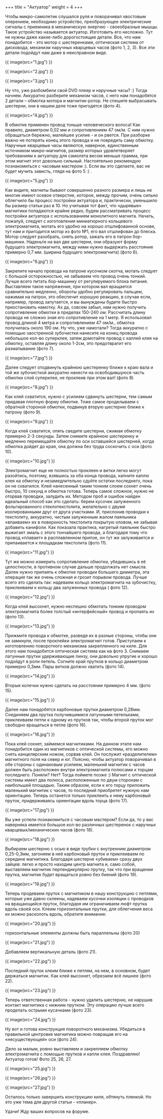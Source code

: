 +++
title = "Актуатор"
weight = 4
+++

Чтобы микро-самолетик слушался руля и поворачивал хвостовым оперением, необходимо устройство, преобразующее электрические сигналы с приемника в механическую энергию - своеобразные мышцы. Такое устройство называется актуатор. Изготовить его несложно. Тут не нужны даже какие-либо дорогостоящие детали. Все, что нам понадобится - это мотор с шестеренками, оптическая система от дисковода, механизм наручных кварцевых часов (фото 1, 2, 3). Все эти детали подойдут нам даже в неисправном виде.

{{ image(src="1.jpg") }}

{{ image(src="2.jpg") }}

{{ image(src="3.jpg") }}

Ну что, уже разбомбили свой DVD плеер и наручные часы? :) Тогда начнем. Аккуратно разберите механизм часов, с него нам понадобятся 2 детали – обмотка мотора и магнитик-ротор. Не спешите выбрасывать шестерни, они в нашем деле тоже пригодятся (фото 4).

{{ image(src="4.jpg") }}

В обмотке применен провод тоньше человеческого волоса! Как правило, диаметром 0,02 мм и сопротивлением 47 ом/м. С ним нужно обращаться бережно, малейшее усилие - и он рвется. При разборке важно не потерять конец этого провода и не повредить саму обмотку. Наручные кварцевые часы являются, наверное, единственным источником микро-магнитов, размер которых удовлетворяет требованиям к актуатору для самолета весом меньше грамма, при этом магнит этот довольно сильный. Настоятельно рекомендую познакомиться с часовым мастером :). Если вы это сделаете, вас не будет мучить зависть, глядя на фото 5 :) .

{{ image(src="5.jpg") }}

Как видите, магниты бывают совершенно разного размера и лишь не многие имеют осевое отверстие, которое, между прочим, очень сильно облегчило бы процесс постройки актуатора и, практически, уменьшило бы размер статьи раз в 10. Но учитывая тот факт, что «дырявые» магнитики попадаются крайне редко, будем рассматривать процесс постройки актуатора с использованием монолитного магнита. Начать, пожалуй, следует с изготовления миниатюрного кольцевого электромагнита, мотать его удобно на хорошо отшлифованной основе, тут нам и пригодится мотор из фото №1, его вал отшлифован до блеска. Мотор следует разобрать, снять ротор, зажать его в патрон бор-машинки. Наденьте на вал две шестерни, они образуют форму будущего электромагнита, между ними нужно выдержать расстояние примерно 0,7 мм. (ширина будущего электромагнита) (фото 6).

{{ image(src="6.jpg") }}

Закрепите начало провода на патроне кусочком скотча, мотать следует с большой осторожностью, не забываем что провод очень тонкий. Лучше всего питать бор-машинку от регулируемого блока питания. Выставляем такое напряжение, при котором вал вращается сравнительно медленно, обороты удобно регулировать пальцем, нажимая на патрон, это обеспечит хорошую реакцию, в случае если, например, провод запутается, и вы вынуждены будете быстро приостановить намотку. Ах да, совсем забыл, нам нужно получить сопротивление обмотки в пределах 150-240 ом. Рассчитать длину провода не сложно зная его сопротивление на 1 метр. Я использовал провод длиной 4 метра и сопротивлением 47 ом/м., обмотка получилась около 190 ом. Ну что, уже намотали? Тогда аккуратно с помощью заостренной зубочистки нанесите на конец провода небольшое кол-во суперклея, затем домотайте провод с каплей клея на обмотку, оставляя длину около 1-2см, это предотвратит его разматывание (фото 7).

{{ image(src="7.jpg") }}

Далее следует отодвинуть крайнюю шестеренку ближе к краю вала и той же зубочисткой аккуратно нанести на освободившуюся часть обмотки слой суперклея, не проклеив при этом вал! (фото 8)

{{ image(src="8.jpg") }}

Как клей схватится, нужно с усилием сдвинуть шестерни, тем самым придавая плотную форму обмотке. Тоже самое проделываем с обратной стороной обмотки, подвинув вторую шестерню ближе к патрону (фото 9).

{{ image(src="9.jpg") }}

Когда клей схватится, опять сведите шестерни, сжимая обмотку примерно 2-3 секунды. Затем снимите крайнюю шестеренку и медленно перемещайте обмотку по оси оставшейся шестерней, когда обмотка дойдет до края, она должна без труда соскочить с оси (фото 10).

{{ image(src="10.jpg") }}

Электромагнит еще не полностью проклеен и витки легко могут разойтись, поэтому, взявшись за оба конца провода, капните каплю клея на обмотку и незамедлительно сдуйте остатки последнего, пока он не схватился. Клей нанесенный таким тонким слоем сохнет очень быстро, 10 секунд и обмотка готова. Теперь самое сложное, нужно не оторвав проводки, залудить их. Методом проб и ошибок найден идеальный способ как это сделать: берем кусочек залуженного фольгированного стеклотекстолита, желательно с двумя изолированными друг от друга участками. И, прислонив проводки к текстолиту, аккуратно, чистым залуженным жалом паяльника «впаиваем» их в поверхность текстолита покрытую оловом, не забывая добавить канифоли. Как показала практика, нагретый паяльник быстро выжигает эмаль с этого тончайшего провода, а благодаря тому что провод «плавает» в расплавленном припое, он тут же залуживается и припаивается к площадкам текстолита (фото 11).

{{ image(src="11.jpg") }}

Тут же можно измерить сопротивление обмотки, убедившись в её целостности, в противном случае дальше продолжать нет смысла. Далее нужно припаять к обмотке проводки большего диаметра, эта операция так же очень сложная и грозит порывом провода. Лучше всего это сделать так: надеваем кольцо электромагнита на зубочистку, приклеиваем к кольцу два залуженных провода ( фото 12).

{{ image(src="12.jpg") }}

Когда клей высохнет, нужно неспешно обмотать тонким проводом электромагнита более толстый «интерфейсный» провод и пропаять их (фото 13).

{{ image(src="13.jpg") }}

Прижмите провода к обмотке, разведя их в разные стороны, чтобы они не замкнули, после проклейки электромагнит готов. Приступаем к изготовлению поворотного механизма закрепленного на киле. Для этого нам понадобится оптическая система как на фото 3. Снимаем латунные прутки удерживающие линзу, они довольно упругие и хорошо подойдут в роли петель. Согните край прутков в кольцо диаметром примерно 0,3мм. Пары витков должно хватить (фото 14).

{{ image(src="14.jpg") }}

Вторые колечки нужно сделать на расстоянии примерно 4 мм. (фото 15).

{{ image(src="15.jpg") }}

Далее нам понадобятся карбоновые прутки диаметром 0,28мм. Соединяем два прутка получившимися латунными петельками, приклеиваем петли к одному из прутков так, чтобы второй пруток мог свободно вращаться в петле (фото 16).

{{ image(src="16.jpg") }}

Пока клей сохнет, займемся магнитиками. На данном этапе нам понадобится один из магнитиков с оптической системы, его можно снять канцелярским ножом, сорвав клей. Он послужит «разделителем» магнитного поля на север и юг. Поясню, чтобы актуатор поворачивал в обе стороны с одинаковым усилием, маленький магнитик с часов должен быть расположен внутри электромагнита полюсами к торцам последнего. Поняли? Нет? Тогда поймете позже :) Магнит с оптической системы имеет два полюса, расположенные по двум сторонам с наибольшей площадью. Таким образом, если к его торцу приложить маленький магнитик с часов, то последний приобретет нужную нам ориентацию. Теперь останется только приклеить к нему карбоновый пруток, придерживаясь ориентации вдоль торца (фото 17).

{{ image(src="17.jpg") }}

Вы уже успели познакомиться с часовым мастером? Если да, то у вас наверняка имеется большое кол-во различных шестеренок с наручных кварцевых/механических часов (фото 18).

{{ image(src="18.jpg") }}

Выбираем шестерню с осью в виде трубки с внутренним диаметром 0,25-0,3мм, загоняем в неё карбоновый пруток и приклеиваем по середине магнитика. Благодаря шестерне «убиваем» сразу двух зайцев: легко и просто находим центр магнита и, само собой, выставляем магнитик перпендикулярно прутку, так что при вращении прутка, магнитик будет вращаться ровно без биений (фото 19).

{{ image(src="19.jpg") }}

Теперь продеваем пруток с магнитиком в нашу конструкцию с петлями, которые уже давно склеены, надеваем кусочки изоляции с проводков на вращающийся пруток, благодаря им ограничиваем люфт прутка вдоль своей оси. Клеим горизонтальные прутки, для облегчения веса их можно расколоть вдоль, обратите внимание:

{{ image(src="20.jpg") }}

горизонтальные элементы должны быть параллельны (фото 20)

{{ image(src="21.jpg") }}

Добавляем вертикальную деталь (фото 21).

{{ image(src="22.jpg") }}

Последний пруток клеим ближе к петлям, на нем, в основном, будет держаться магнитик. Как клей высохнет, обрезаем всё лишнее (фото 22).

{{ image(src="23.jpg") }}

Теперь ответственная работа - нужно удалить шестерню, не нарушив контакт магнитика с нижним прутком. Эту операцию лучше всего проделать острыми кусачками (фото 23).

{{ image(src="24.jpg") }}

Ну вот и готова конструкция поворотного механизма. Убедиться в правильной центровке магнитика можно повращав его на «несуществующей» оси (фото 24).

Дело за малым, ровно выставляем и закрепляем обмотку электромагнита с помощью прутков и капли клея. Поздравляю! Актуатор готов! Фото 25, 26, 27.

{{ image(src="25.jpg") }}

{{ image(src="26.jpg") }}

{{ image(src="27.jpg") }}

Осталось только завершить конструкцию киля, обтянуть пленкой. Но это уже тема для другой статьи - «планер».

Удачи! Жду ваших вопросов на форуме.
